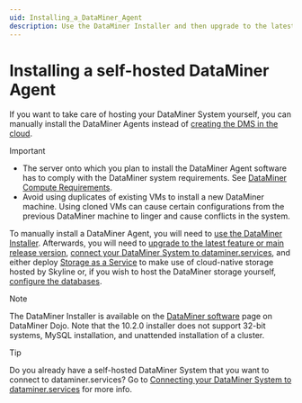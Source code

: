 ```yaml
---
uid: Installing_a_DataMiner_Agent
description: Use the DataMiner Installer and then upgrade to the latest feature or main release, connect to dataminer.services, and set up data storage.
---
```


# Installing a self-hosted DataMiner Agent

If you want to take care of hosting your DataMiner System yourself, you can manually install the DataMiner Agents instead of [creating the DMS in the cloud](xref:Creating_a_DMS_in_the_cloud).

> [!IMPORTANT]
>
> - The server onto which you plan to install the DataMiner Agent software has to comply with the DataMiner system requirements. See [DataMiner Compute Requirements](xref:DataMiner_Compute_Requirements).
> - Avoid using duplicates of existing VMs to install a new DataMiner machine. Using cloned VMs can cause certain configurations from the previous DataMiner machine to linger and cause conflicts in the system.

To manually install a DataMiner Agent, you will need to [use the DataMiner Installer](xref:Installing_DM_using_the_DM_installer). Afterwards, you will need to [upgrade to the latest feature or main release version](xref:Upgrading_a_DataMiner_Agent), [connect your DataMiner System to dataminer.services](xref:Connecting_your_DataMiner_System_to_the_cloud), and either deploy [Storage as a Service](xref:STaaS) to make use of cloud-native storage hosted by Skyline or, if you wish to host the DataMiner storage yourself, [configure the databases](xref:Configuring_dedicated_clustered_storage).

> [!NOTE]
> The DataMiner Installer is available on the [DataMiner software](https://community.dataminer.services/downloads/) page on DataMiner Dojo. Note that the 10.2.0 installer does not support 32-bit systems, MySQL installation, and unattended installation of a cluster.

> [!TIP]
> Do you already have a self-hosted DataMiner System that you want to connect to dataminer.services? Go to [Connecting your DataMiner System to dataminer.services](xref:Connecting_your_DataMiner_System_to_the_cloud) for more info.
